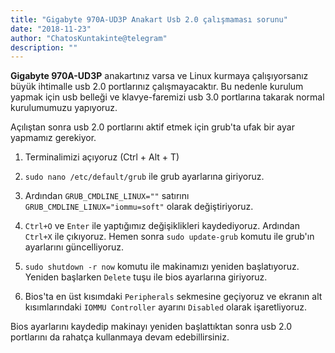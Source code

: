 ```yaml
---
title: "Gigabyte 970A-UD3P Anakart Usb 2.0 çalışmaması sorunu"
date: "2018-11-23"
author: "ChatosKuntakinte@telegram"
description: ""
---
```


**Gigabyte 970A-UD3P** anakartınız varsa ve Linux kurmaya çalışıyorsanız büyük ihtimalle usb 2.0 portlarınız çalışmayacaktır. Bu nedenle kurulum yapmak için usb belleği ve klavye-faremizi usb 3.0 portlarına takarak normal kurulumumuzu yapıyoruz.

Açılıştan sonra usb 2.0 portlarını aktif etmek için grub'ta ufak bir ayar yapmamız gerekiyor.

1. Terminalimizi açıyoruz (Ctrl + Alt + T)

2. `sudo nano /etc/default/grub` ile grub ayarlarına giriyoruz.

3. Ardından `GRUB_CMDLINE_LINUX=""` satırını `GRUB_CMDLINE_LINUX="iommu=soft"` olarak değiştiriyoruz.

4. `Ctrl+O` ve `Enter` ile yaptığımız değişiklikleri kaydediyoruz. Ardından `Ctrl+X` ile çıkıyoruz. Hemen sonra `sudo update-grub` komutu ile grub'ın ayarlarını güncelliyoruz.

5. `sudo shutdown -r now` komutu ile makinamızı yeniden başlatıyoruz. Yeniden başlarken `Delete` tuşu ile bios ayarlarına giriyoruz.

6. Bios'ta en üst kısımdaki `Peripherals` sekmesine geçiyoruz ve ekranın alt kısımlarındaki `IOMMU Controller` ayarını `Disabled` olarak işaretliyoruz.

Bios ayarlarını kaydedip makinayı yeniden başlattıktan sonra usb 2.0 portlarını da rahatça kullanmaya devam edebillirsiniz.
